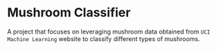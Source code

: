 # Mushroom Classifier
A project that focuses on leveraging mushroom data obtained from `UCI Machine Learning` website to  classify different types of mushrooms. 
